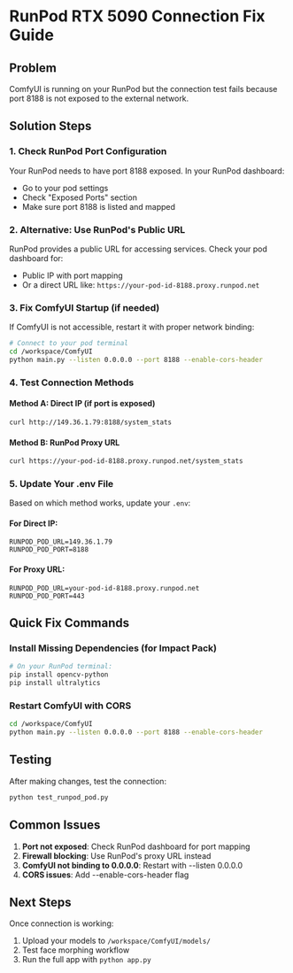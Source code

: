 # RunPod RTX 5090 Connection Fix Guide

## Problem
ComfyUI is running on your RunPod but the connection test fails because port 8188 is not exposed to the external network.

## Solution Steps

### 1. Check RunPod Port Configuration
Your RunPod needs to have port 8188 exposed. In your RunPod dashboard:
- Go to your pod settings
- Check "Exposed Ports" section
- Make sure port 8188 is listed and mapped

### 2. Alternative: Use RunPod's Public URL
RunPod provides a public URL for accessing services. Check your pod dashboard for:
- Public IP with port mapping
- Or a direct URL like: `https://your-pod-id-8188.proxy.runpod.net`

### 3. Fix ComfyUI Startup (if needed)
If ComfyUI is not accessible, restart it with proper network binding:

```bash
# Connect to your pod terminal
cd /workspace/ComfyUI
python main.py --listen 0.0.0.0 --port 8188 --enable-cors-header
```

### 4. Test Connection Methods

#### Method A: Direct IP (if port is exposed)
```bash
curl http://149.36.1.79:8188/system_stats
```

#### Method B: RunPod Proxy URL
```bash
curl https://your-pod-id-8188.proxy.runpod.net/system_stats
```

### 5. Update Your .env File
Based on which method works, update your `.env`:

#### For Direct IP:
```env
RUNPOD_POD_URL=149.36.1.79
RUNPOD_POD_PORT=8188
```

#### For Proxy URL:
```env
RUNPOD_POD_URL=your-pod-id-8188.proxy.runpod.net
RUNPOD_POD_PORT=443
```

## Quick Fix Commands

### Install Missing Dependencies (for Impact Pack)
```bash
# On your RunPod terminal:
pip install opencv-python
pip install ultralytics
```

### Restart ComfyUI with CORS
```bash
cd /workspace/ComfyUI
python main.py --listen 0.0.0.0 --port 8188 --enable-cors-header
```

## Testing
After making changes, test the connection:
```bash
python test_runpod_pod.py
```

## Common Issues

1. **Port not exposed**: Check RunPod dashboard for port mapping
2. **Firewall blocking**: Use RunPod's proxy URL instead
3. **ComfyUI not binding to 0.0.0.0**: Restart with --listen 0.0.0.0
4. **CORS issues**: Add --enable-cors-header flag

## Next Steps
Once connection is working:
1. Upload your models to `/workspace/ComfyUI/models/`
2. Test face morphing workflow
3. Run the full app with `python app.py`